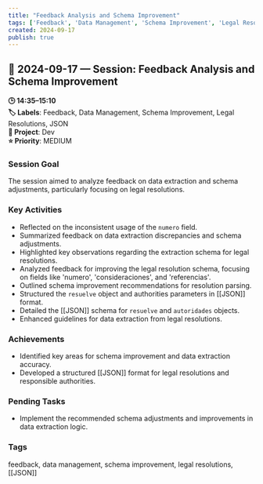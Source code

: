```yaml
---
title: "Feedback Analysis and Schema Improvement"
tags: ['Feedback', 'Data Management', 'Schema Improvement', 'Legal Resolutions', 'JSON']
created: 2024-09-17
publish: true
---
```


## 📅 2024-09-17 — Session: Feedback Analysis and Schema Improvement

**🕒 14:35–15:10**  
**🏷️ Labels**: Feedback, Data Management, Schema Improvement, Legal Resolutions, JSON  
**📂 Project**: Dev  
**⭐ Priority**: MEDIUM  


### Session Goal
The session aimed to analyze feedback on data extraction and schema adjustments, particularly focusing on legal resolutions.

### Key Activities
- Reflected on the inconsistent usage of the `numero` field.
- Summarized feedback on data extraction discrepancies and schema adjustments.
- Highlighted key observations regarding the extraction schema for legal resolutions.
- Analyzed feedback for improving the legal resolution schema, focusing on fields like 'numero', 'consideraciones', and 'referencias'.
- Outlined schema improvement recommendations for resolution parsing.
- Structured the `resuelve` object and authorities parameters in [[JSON]] format.
- Detailed the [[JSON]] schema for `resuelve` and `autoridades` objects.
- Enhanced guidelines for data extraction from legal resolutions.

### Achievements
- Identified key areas for schema improvement and data extraction accuracy.
- Developed a structured [[JSON]] format for legal resolutions and responsible authorities.

### Pending Tasks
- Implement the recommended schema adjustments and improvements in data extraction logic.

### Tags
feedback, data management, schema improvement, legal resolutions, [[JSON]]
